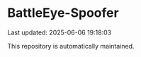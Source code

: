 # BattleEye-Spoofer

Last updated: 2025-06-06 19:18:03

This repository is automatically maintained.
